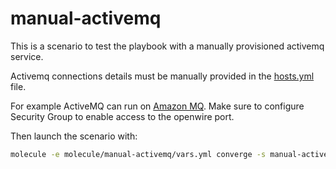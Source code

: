 # manual-activemq

This is a scenario to test the playbook with a manually provisioned activemq service.

Activemq connections details must be manually provided in the [hosts.yml](hosts.yml) file.

For example ActiveMQ can run on [Amazon MQ](https://eu-west-1.console.aws.amazon.com/amazon-mq/home?region=eu-west-1#/brokers).
Make sure to configure Security Group to enable access to the openwire port.

Then launch the scenario with:

```bash
molecule -e molecule/manual-activemq/vars.yml converge -s manual-activemq
```
